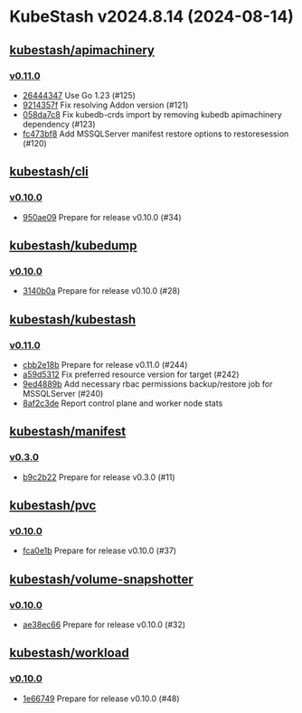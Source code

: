 # KubeStash v2024.8.14 (2024-08-14)


## [kubestash/apimachinery](https://github.com/kubestash/apimachinery)

### [v0.11.0](https://github.com/kubestash/apimachinery/releases/tag/v0.11.0)

- [26444347](https://github.com/kubestash/apimachinery/commit/26444347) Use Go 1.23 (#125)
- [9214357f](https://github.com/kubestash/apimachinery/commit/9214357f) Fix resolving Addon version (#121)
- [058da7c8](https://github.com/kubestash/apimachinery/commit/058da7c8) Fix kubedb-crds import by removing kubedb apimachinery dependency (#123)
- [fc473bf8](https://github.com/kubestash/apimachinery/commit/fc473bf8) Add MSSQLServer manifest restore options to restoresession (#120)



## [kubestash/cli](https://github.com/kubestash/cli)

### [v0.10.0](https://github.com/kubestash/cli/releases/tag/v0.10.0)

- [950ae09](https://github.com/kubestash/cli/commit/950ae09) Prepare for release v0.10.0 (#34)



## [kubestash/kubedump](https://github.com/kubestash/kubedump)

### [v0.10.0](https://github.com/kubestash/kubedump/releases/tag/v0.10.0)

- [3140b0a](https://github.com/kubestash/kubedump/commit/3140b0a) Prepare for release v0.10.0 (#28)



## [kubestash/kubestash](https://github.com/kubestash/kubestash)

### [v0.11.0](https://github.com/kubestash/kubestash/releases/tag/v0.11.0)

- [cbb2e18b](https://github.com/kubestash/kubestash/commit/cbb2e18b) Prepare for release v0.11.0 (#244)
- [a59d5312](https://github.com/kubestash/kubestash/commit/a59d5312) Fix preferred resource version for target (#242)
- [9ed4889b](https://github.com/kubestash/kubestash/commit/9ed4889b) Add necessary rbac permissions backup/restore job for MSSQLServer (#240)
- [8af2c3de](https://github.com/kubestash/kubestash/commit/8af2c3de) Report control plane and worker node stats



## [kubestash/manifest](https://github.com/kubestash/manifest)

### [v0.3.0](https://github.com/kubestash/manifest/releases/tag/v0.3.0)

- [b9c2b22](https://github.com/kubestash/manifest/commit/b9c2b22) Prepare for release v0.3.0 (#11)



## [kubestash/pvc](https://github.com/kubestash/pvc)

### [v0.10.0](https://github.com/kubestash/pvc/releases/tag/v0.10.0)

- [fca0e1b](https://github.com/kubestash/pvc/commit/fca0e1b) Prepare for release v0.10.0 (#37)



## [kubestash/volume-snapshotter](https://github.com/kubestash/volume-snapshotter)

### [v0.10.0](https://github.com/kubestash/volume-snapshotter/releases/tag/v0.10.0)

- [ae38ec66](https://github.com/kubestash/volume-snapshotter/commit/ae38ec66) Prepare for release v0.10.0 (#32)



## [kubestash/workload](https://github.com/kubestash/workload)

### [v0.10.0](https://github.com/kubestash/workload/releases/tag/v0.10.0)

- [1e66749](https://github.com/kubestash/workload/commit/1e66749) Prepare for release v0.10.0 (#48)




